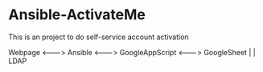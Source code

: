 # Ansible-ActivateMe

This is an project to do self-service account activation

Webpage <---> Ansible <---> GoogleAppScript <---> GoogleSheet 
                             |
                             |
                          LDAP